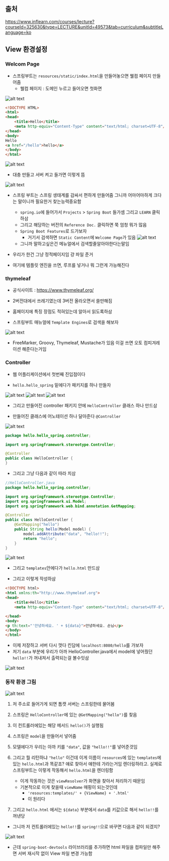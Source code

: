 ## 출처

https://www.inflearn.com/courses/lecture?courseId=325630&type=LECTURE&unitId=49573&tab=curriculum&subtitleLanguage=ko

## View 환경설정

### Welcom Page

- 스프링부트는 `resources/static/index.html`을 만들어놓으면 웰컴 페이지 만들어줌
    - 웰컴 페이지 : 도메인 누르고 들어오면 첫화면 

![alt text](https://github.com/dldydtn0805/TILS/blob/master/YONGSOO/PROGRAMMING/SPRING/image-10.png)
```html
<!DOCTYPE HTML>
<html>
<head>
    <title>Hello</title>
    <meta http-equiv="Content-Type" content="text/html; charset=UTF-8"/>
</head>
<body>
Hello
<a href="/hello">hello</a>
</body>
</html>
```

![alt text](https://github.com/dldydtn0805/TILS/blob/master/YONGSOO/PROGRAMMING/SPRING/image-11.png)

- 대충 만들고 서버 켜고 들가면 이렇게 뜸

![alt text](https://github.com/dldydtn0805/TILS/blob/master/YONGSOO/PROGRAMMING/SPRING/image-12.png)

- 스프링 부트는 스프링 생태계를 감싸서 편하게 만들어줌 그니까 어마어마하게 크다는 말이니까 필요한거 찾는능력중요함
    - `spring.io`에 들어가서 `Projects` > `Spring Boot` 들가셈 그리고 `LEARN` 클릭하삼
    - 그리고 해당하는 버전의 `Reference Doc.` 클릭하면 쭉 엄청 뭐가 많음
    - `Spring Boot Features`로 드가보자
        - 거기서 검색하면 `Static Content`에 `Welcome Page`가 있음
![alt text](https://github.com/dldydtn0805/TILS/blob/master/YONGSOO/PROGRAMMING/SPRING/image-13.png)
    - 그니까 말하고싶은건 메뉴얼에서 검색할줄알아야한다는말임

- 우리가 한건 그냥 정적페이지임 걍 파일 준거
- 여기에 템플릿 엔진을 쓰면, 루프를 넣거나 뭐 그런게 가능해진다

### thymeleaf

- 공식사이트 : https://www.thymeleaf.org/ 

- 2버전대에서 쓰레기였는데 3버전 올라오면서 쓸만해짐 

- 홈페이지에 특징 장점도 적혀있는데 알아서 읽도록하삼

- 스프링부트 매뉴얼에 `Template Engines`로 검색을 해보자


![alt text](https://github.com/dldydtn0805/TILS/blob/master/YONGSOO/PROGRAMMING/SPRING/image-14.png)
- FreeMarker, Groovy, Thymeleaf, Mustache가 있음 이걸 쓰면 오토 컴피겨레이션 해준다는거임

### Controller

- 웹 어플리케이션에서 첫번째 진입점이다

- `hello.hello_spring` 밑에다가 패키지를 하나 만들자

![alt text](https://github.com/dldydtn0805/TILS/blob/master/YONGSOO/PROGRAMMING/SPRING/image-15.png)
![alt text](https://github.com/dldydtn0805/TILS/blob/master/YONGSOO/PROGRAMMING/SPRING/image-16.png)
![alt text](https://github.com/dldydtn0805/TILS/blob/master/YONGSOO/PROGRAMMING/SPRING/image-17.png)

- 그리고 만들어진 controller 패키지 안에 `HelloController` 클래스 하나 만드삼

- 만들어진 클래스에 어노테이션 하나 달아준다 `@Controller`

![alt text](https://github.com/dldydtn0805/TILS/blob/master/YONGSOO/PROGRAMMING/SPRING/image-18.png)
```java
package hello.hello_spring.controller;

import org.springframework.stereotype.Controller;

@Controller
public class HelloController {
}

```

- 그리고 그냥 다음과 같이 따라 치삼

```java
//HelloController.java
package hello.hello_spring.controller;

import org.springframework.stereotype.Controller;
import org.springframework.ui.Model;
import org.springframework.web.bind.annotation.GetMapping;

@Controller
public class HelloController {
    @GetMapping("hello")
    public String hello(Model model) {
        model.addAttribute("data", "hello!!");
        return "hello";
    }
}

```

![alt text](https://github.com/dldydtn0805/TILS/blob/master/YONGSOO/PROGRAMMING/SPRING/image-19.png)
- 그리고 `templates`안에다가 `hello.html` 만드삼

- 그리고 이렇게 작성하삼

```html
<!DOCTYPE html>
<html xmlns:th="http://www.thymeleaf.org">
<head>
    <title>Hello</title>
    <meta http-equiv="Content-Type" content="text/html; charset=UTF-8"/>

</head>
<body>
<p th:text="'안녕하세요. ' + ${data}">안녕하세요. 손님</p>
</body>
</html>
```
- 이제 저장하고 서버 다시 껏다 킨담에 `localhost:8080/hello`를 가보자
- 저기 `data` 부분에 우리가 아까 HelloController.java에서 model에 넣어줬던 `hello!!`가 꺼내져서 출력되는걸 볼수잇삼

![alt text](https://github.com/dldydtn0805/TILS/blob/master/YONGSOO/PROGRAMMING/SPRING/image-20.png)
### 동작 환경 그림

![alt text](https://github.com/dldydtn0805/TILS/blob/master/YONGSOO/PROGRAMMING/SPRING/image-21.png)
1. 저 주소로 들어가게 되면 톰캣 서버는 스프링한테 물어봄

2. 스프링은 `HelloController`에 있는 `@GetMapping("hello")`를 찾음

3. 이 컨트롤러에있는 해당 메서드 `hello()`가 실행됨

4. 스프링은 `model`을 만들어서 넣어줌 

5. 모델에다가 우리는 아까 키를 `"data"`, 값을 `"hello!!"`를 넣어준것임

6. 그리고 뭘 리턴하냐 `"hello"` 이건데 이게 이름이 `resources`에 있는 `templates`에 있는 `hello.html`과 똑같죠? 얘로 찾아서 얘한테 가라는거임 렌더링하라고. 실제로 스프링부트는 이렇게 작동해서 `hello.html`을 렌더링함

    - 이게 작동하는 것은 `viewResolver`가 화면을 찾아서 처리하기 때문임
    - 기본적으로 이게 찾을때 `viewName` 매핑이 되는것인데
        - `'resources:templates/' + {ViewName} + '.html'`
        - 이 원리다
7. 그리고 `hello.html` 에서는 `${data}` 부분에서 `data`를 키값으로 해서 `hello!!`를 꺼낸당

- 그니까 저 컨트롤러에있는 `hello!!`를 `spring!!`으로 바꾸면 다음과 같이 되겠지?

![alt text](https://github.com/dldydtn0805/TILS/blob/master/YONGSOO/PROGRAMMING/SPRING/image-23.png)
- 근데 `spring-boot-devtools` 라이브러리를 추가하면 html 파일을 컴파일만 해주면 서버 재시작 없이 View 파일 변경 가능함